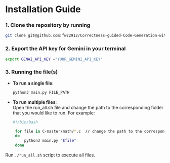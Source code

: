 # Installation Guide
### 1. Clone the repository by running
   ```bash
   git clone git@github.com:fw22912/Correctness-guided-Code-Generation-with-LLM.git
   ```
### 2. Export the API key for Gemini in your terminal
   ```bash
   export GENAI_API_KEY ="YOUR_GEMINI_API_KEY"
   ```
### 3. Running the file(s)
   - **To run a single file**: 
      ```bash
      python3 main.py FILE_PATH
      ```
   - **To run multiple files**: <br>
      Open the run_all.sh file and change the path to the corresponding folder that you would like to run. For example:
     <br>
     
     ```bash
     #!/bin/bash
     
      for file in C-master/math/*.c  // change the path to the corresponding folder
      do
          python3 main.py "$file"
      done
     ```
   Run `./run_all.sh` script to execute all files.
